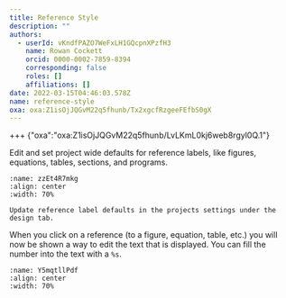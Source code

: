 ```yaml
---
title: Reference Style
description: ""
authors:
  - userId: vKndfPAZO7WeFxLH1GQcpnXPzfH3
    name: Rowan Cockett
    orcid: 0000-0002-7859-8394
    corresponding: false
    roles: []
    affiliations: []
date: 2022-03-15T04:46:03.578Z
name: reference-style
oxa: oxa:Z1isOjJQGvM22q5fhunb/Tx2xgcfRzgeeFEfbS0gX
---
```


+++ {"oxa":"oxa:Z1isOjJQGvM22q5fhunb/LvLKmL0kj6web8rgyl0Q.1"}

Edit and set project wide defaults for reference labels, like figures, equations, tables, sections, and programs.

```{figure} images/9Kv3iYv0uCgaG0zl4WDZ-ZsOzAO4QQSdEhU3GHzdG-v1.png
:name: zzEt4R7mkg
:align: center
:width: 70%

Update reference label defaults in the projects settings under the design tab.
```

When you click on a reference (to a figure, equation, table, etc.) you will now be shown a way to edit the text that is displayed. You can fill the number into the text with a `%s`.

```{figure} images/9Kv3iYv0uCgaG0zl4WDZ-ramCKfMuqfhU45M8uWJ0-v1.png
:name: Y5mqtllPdf
:align: center
:width: 70%
```

